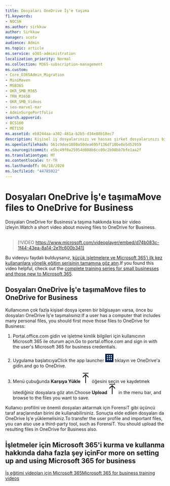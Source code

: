 ```yaml
---
title: Dosyaları OneDrive İş'e taşıma
f1.keywords:
- NOCSH
ms.author: sirkkuw
author: Sirkkuw
manager: scotv
audience: Admin
ms.topic: article
ms.service: o365-administration
localization_priority: Normal
ms.collection: M365-subscription-management
ms.custom:
- Core_O365Admin_Migration
- MiniMaven
- MSB365
- OKR_SMB_M365
- TRN_M365B
- OKR_SMB_Videos
- seo-marvel-mar
- AdminSurgePortfolio
search.appverid:
- BCS160
- MET150
ms.assetid: eb8244aa-a302-481a-b2b5-d34e88b18ec7
description: Kişisel iş dosyalarınızı ve hassas şirket dosyalarınızı birkaç kolay adımda OneDrive for Business'a nasıl taşıyabileceğinizi öğrenin.
ms.openlocfilehash: 561c9dee1080a50dea695f136df10be8e5d52959
ms.sourcegitcommit: e5bc49f0a25954d008b6cc09c2b98bb7bfe1aa2f
ms.translationtype: MT
ms.contentlocale: tr-TR
ms.lasthandoff: 06/18/2020
ms.locfileid: "44785922"
---
```

# <a name="move-files-to-onedrive-for-business"></a><span data-ttu-id="8e341-103">Dosyaları OneDrive İş'e taşıma</span><span class="sxs-lookup"><span data-stu-id="8e341-103">Move files to OneDrive for Business</span></span>

<span data-ttu-id="8e341-104">Dosyaları OneDrive for Business'a taşıma hakkında kısa bir video izleyin.</span><span class="sxs-lookup"><span data-stu-id="8e341-104">Watch a short video about moving files to OneDrive for Business.</span></span><br><br>

> [!VIDEO https://www.microsoft.com/videoplayer/embed/d74b083c-1f44-43ea-8a14-2e1fc600b341] 

<span data-ttu-id="8e341-105">Bu videoyu faydalı bulduysanız, [küçük işletmelere ve Microsoft 365’i ilk kez kullananlara yönelik eğitim serisinin tamamına göz atın](https://support.microsoft.com/office/6ab4bbcd-79cf-4000-a0bd-d42ce4d12816).</span><span class="sxs-lookup"><span data-stu-id="8e341-105">If you found this video helpful, check out the [complete training series for small businesses and those new to Microsoft 365](https://support.microsoft.com/office/6ab4bbcd-79cf-4000-a0bd-d42ce4d12816).</span></span>


## <a name="move-files-to-onedrive-for-business"></a><span data-ttu-id="8e341-106">Dosyaları OneDrive İş'e taşıma</span><span class="sxs-lookup"><span data-stu-id="8e341-106">Move files to OneDrive for Business</span></span>

<span data-ttu-id="8e341-107">Kullanıcının çok fazla kişisel dosya içeren bir bilgisayarı varsa, önce bu dosyaları OneDrive İş'e taşımalısınız:</span><span class="sxs-lookup"><span data-stu-id="8e341-107">If a user has a computer that includes many personal files, you should first move those files to OneDrive for Business:</span></span>
  
1. <span data-ttu-id="8e341-108">Portal.office.com gidin ve işletme kimlik bilgileri için kullanıcının Microsoft 365 ile oturum açın.</span><span class="sxs-lookup"><span data-stu-id="8e341-108">Go to portal.office.com and sign in with the user's Microsoft 365 for business credentials.</span></span>

2. <span data-ttu-id="8e341-109">Uygulama başlatıcıya</span><span class="sxs-lookup"><span data-stu-id="8e341-109">Click the app launcher</span></span> ![The app launcher icon in Office 365](../media/7502f4ec-3c9a-435d-a7b4-b9cda85189a7.png) <span data-ttu-id="8e341-111">tıklayın ve OneDrive'a gidin.</span><span class="sxs-lookup"><span data-stu-id="8e341-111">and go to OneDrive.</span></span> 
    
3. <span data-ttu-id="8e341-112">Menü çubuğunda **Karşıya Yükle**![Upload](../media/d9b963b8-10af-42e2-953d-360301b83d3c.png) öğesini seçin ve kaydetmek istediğiniz dosyalara göz atın.</span><span class="sxs-lookup"><span data-stu-id="8e341-112">Choose **Upload**![Upload](../media/d9b963b8-10af-42e2-953d-360301b83d3c.png) in the menu bar, and browse to the files you want to save.</span></span> 
    
<span data-ttu-id="8e341-p101">Kullanıcı profilini ve önemli dosyaları aktarmak için ForensiT gibi üçüncü taraf araçlarından birini de kullanabilirsiniz. Sonuçta elde edilen dosyaları da OneDrive İş'e yüklemelisiniz.</span><span class="sxs-lookup"><span data-stu-id="8e341-p101">To transfer the user profile and important files, you can also use a third-party tool, such as ForensiT. You should upload the resulting files in OneDrive for Business also.</span></span>
  
## <a name="for-more-on-setting-up-and-using-microsoft-365-for-business"></a><span data-ttu-id="8e341-115">İşletmeler için Microsoft 365'i kurma ve kullanma hakkında daha fazla şey için</span><span class="sxs-lookup"><span data-stu-id="8e341-115">For more on setting up and using Microsoft 365 for business</span></span>

[<span data-ttu-id="8e341-116">İş eğitimi videoları için Microsoft 365</span><span class="sxs-lookup"><span data-stu-id="8e341-116">Microsoft 365 for business training videos</span></span>](https://support.microsoft.com/office/6ab4bbcd-79cf-4000-a0bd-d42ce4d12816)
